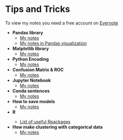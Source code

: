 # Tips and Tricks
To view my notes you need a free account on <a href="https://www.evernote.com/Login.action" target="_blank">Evernote </a>  

<ul>
  <li><b>Pandas library </b>
    <ul>
        <li><a href="https://www.evernote.com/shard/s506/nl/219038697/32747205-1b4d-1933-e89e-00a6f514ccec?title=Python%20-%20Pandas%20library" target="_blank">My notes</a></li>
        <li><a href="https://www.evernote.com/shard/s506/nl/219038697/877f6bd3-30fb-b10d-9d48-24303304aa87?title=Python%20-%20Pandas%20visualization" target="_blank">My notes in Pandas visualization</a></li>
    </ul>
  </li>
  <li><b>Matplotlib library </b>
    <ul>
        <li><a href="https://www.evernote.com/shard/s506/nl/219038697/93d7e51f-0f6a-93af-9263-7b8fc576430f?title=Python%20-%20Matplotlib%20library" target="_blank">My notes</a></li>
    </ul>
  </li>
  <li><b>Python Encoding</b>
    <ul>
        <li><a href="https://www.evernote.com/shard/s506/nl/219038697/e7977c8b-36ea-54bc-a20e-0e095dcb510f?title=Python%20Encoding" target="_blank">My notes</a></li>
    </ul>
  </li>
  <li><b>Confusion Matrix & ROC</b>
    <ul>
        <li><a href="https://www.evernote.com/shard/s506/nl/219038697/0b6c46de-f7e6-581e-8d48-2d67569a5483?title=Python%20-%20Confusion%20Matrix%20&%20ROC" target="_blank">My notes</a></li>
    </ul>
  </li>
  <li><b>Jupyter Notebook</b>
    <ul>
        <li><a href="https://www.evernote.com/shard/s506/nl/219038697/121b22ce-7ccf-0afe-3171-f03012d99573?title=Jupyter%20Notebook" target="_blank">My notes</a></li>
    </ul>
  </li>
  <li><b>Conda sentences</b>
    <ul>
        <li><a href="https://www.evernote.com/shard/s506/nl/219038697/96278ef9-2ccd-ad0b-394b-8ff99a5de6d0?title=Conda%20-%20Command%20sentences%20in%20Windows" target="_blank">My notes</a></li>
    </ul>
  </li>
  <li><b>How to save models</b>
    <ul>
        <li><a href="https://www.evernote.com/shard/s506/nl/219038697/39115c4f-d77e-2c5d-1b03-30fa42b8fc0b?title=Python%20-%20Save%20models" target="_blank">My notes</a></li>
    </ul>
  </li>
  <li><b>R</b></li>
    <ul>
        <li><a href="https://support.rstudio.com/hc/en-us/articles/201057987-Quick-list-of-useful-R-packages">List of useful Rpackages</a>   </li>
    </ul>
  </li>
  <li><b>How make clustering with categorical data</b>
    <ul>
        <li><a href="https://www.evernote.com/shard/s506/sh/aa278b51-2ccd-9b0c-5081-24ad213923de/00cbd171dd801ffa66c131a8323a503d">My notes</a></li>
    </ul>
  </li>
  
</ul>

